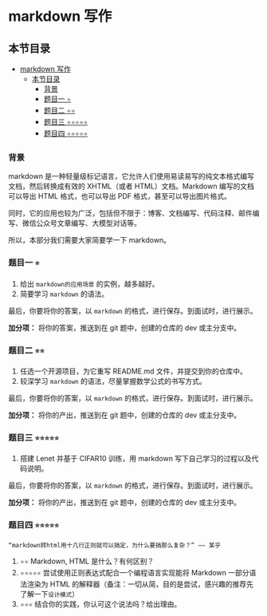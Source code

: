 # markdown 写作

## 本节目录

- [markdown 写作](#markdown-写作)
  - [本节目录](#本节目录)
    - [背景](#背景)
    - [题目一 `⭐️`](#题目一-️)
    - [题目二 `⭐️⭐️`](#题目二-️️)
    - [题目三 `⭐️⭐️⭐️⭐️⭐️`](#题目三-️️️️️)
    - [题目四 `⭐️⭐️⭐️⭐️⭐️`](#题目四-️️️️️)

### 背景

markdown 是一种轻量级标记语言，它允许人们使用易读易写的纯文本格式编写文档，然后转换成有效的 XHTML（或者 HTML）文档。Markdown 编写的文档可以导出 HTML 格式，也可以导出 PDF 格式，甚至可以导出图片格式。

同时，它的应用也较为广泛，包括但不限于：博客、文档编写、代码注释、邮件编写、微信公众号文章编写、大模型对话等。

所以，本部分我们需要大家简要学一下 markdown。

### 题目一 `⭐️`

1. 给出 `markdown的应用场景` 的实例，越多越好。
2. 简要学习 `markdown` 的语法。

最后，你要将你的答案，以 `markdown` 的格式，进行保存。到面试时，进行展示。

**加分项：** 将你的答案，推送到在 git 题中，创建的仓库的 dev 或主分支中。

### 题目二 `⭐️⭐️`

1. 任选一个开源项目，为它重写 README.md 文件，并提交到你的仓库中。
2. 较深学习 `markdown` 的语法，尽量掌握数学公式的书写方式。

最后，你要将你的答案，以 `markdown` 的格式，进行保存。到面试时，进行展示。

**加分项：** 将你的产出，推送到在 git 题中，创建的仓库的 dev 或主分支中。

### 题目三 `⭐️⭐️⭐️⭐️⭐️`

1. 搭建 Lenet 并基于 CIFAR10 训练，用 markdown 写下自己学习的过程以及代码说明。

最后，你要将你的答案，以 `markdown` 的格式，进行保存。到面试时，进行展示。

**加分项：** 将你的产出，推送到在 git 题中，创建的仓库的 dev 或主分支中。

### 题目四 `⭐️⭐️⭐️⭐️⭐️`

```plaintext
“markdown转html用十几行正则就可以搞定，为什么要搞那么复杂？” —— 某乎
```

1. `⭐️⭐️` Markdown, HTML 是什么？有何区别？
2. `⭐️⭐️⭐️⭐️⭐️` 尝试使用正则表达式配合一个编程语言实现能将 Markdown 一部分语法渲染为 HTML 的解释器（备注：一切从简，目的是尝试，感兴趣的推荐先了解一下`设计模式`）
3. `⭐️⭐️⭐️` 结合你的实践，你认可这个说法吗？给出理由。
